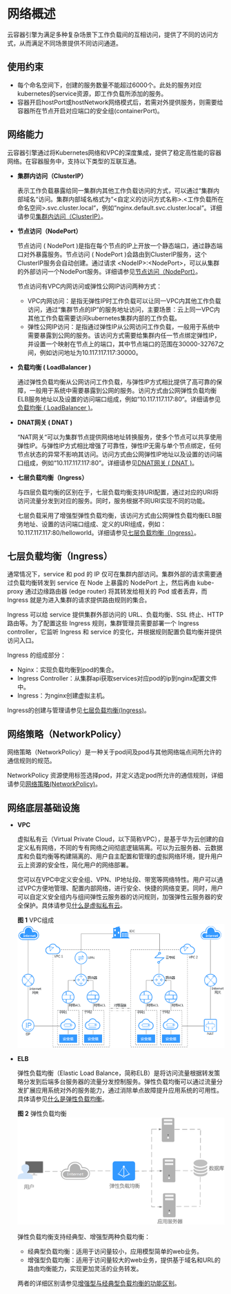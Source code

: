 # 网络概述<a name="cce_01_0010"></a>

云容器引擎为满足多种复杂场景下工作负载间的互相访问，提供了不同的访问方式，从而满足不同场景提供不同访问通道。

## 使用约束<a name="section21791218165310"></a>

-   每个命名空间下，创建的服务数量不能超过6000个。此处的服务对应kubernetes的service资源，即工作负载所添加的服务。
-   容器开启hostPort或hostNetwork网络模式后，若需对外提供服务，则需要给容器所在节点开启对应端口的安全组\(containerPort\)。

## 网络能力<a name="section19184132203416"></a>

云容器引擎通过将Kubernetes网络和VPC的深度集成，提供了稳定高性能的容器网络。在容器服务中，支持以下类型的互联互通。

-   **集群内访问（ClusterIP）**

    表示工作负载暴露给同一集群内其他工作负载访问的方式，可以通过“集群内部域名“访问。集群内部域名格式为“<自定义的访问方式名称\>.<工作负载所在命名空间\>.svc.cluster.local“，例如“nginx.default.svc.cluster.local“。详细请参见[集群内访问（ClusterIP）](集群内访问(ClusterIP).md)。

-   **节点访问（NodePort）**

    节点访问 \( NodePort \)是指在每个节点的IP上开放一个静态端口，通过静态端口对外暴露服务。节点访问 \( NodePort \)会路由到ClusterIP服务，这个ClusterIP服务会自动创建。通过请求 <NodeIP\>:<NodePort\>，可以从集群的外部访问一个NodePort服务。详细请参见[节点访问（NodePort）](节点访问(NodePort).md)。

    节点访问有VPC内网访问或弹性公网IP访问两种方式：

    -   VPC内网访问：是指无弹性IP时工作负载可以让同一VPC内其他工作负载访问，通过“集群节点的IP”的服务地址访问，主要场景：云上同一VPC内其他工作负载需要访问kubernetes集群内部的工作负载。
    -   弹性公网IP访问：是指通过弹性IP从公网访问工作负载，一般用于系统中需要暴露到公网的服务。该访问方式需要给集群内任一节点绑定弹性IP，并设置一个映射在节点上的端口，其中节点端口的范围在30000-32767之间，例如访问地址为10.117.117.117:30000。

-   **负载均衡 \( LoadBalancer \)**

    通过弹性负载均衡从公网访问工作负载，与弹性IP方式相比提供了高可靠的保障，一般用于系统中需要暴露到公网的服务。访问方式由公网弹性负载均衡ELB服务地址以及设置的访问端口组成，例如“10.117.117.117:80“。详细请参见[负载均衡 \( LoadBalancer \)](负载均衡(LoadBalancer).md)。

-   **DNAT网关 \( DNAT \)**

    “NAT网关“可以为集群节点提供网络地址转换服务，使多个节点可以共享使用弹性IP。与弹性IP方式相比增强了可靠性，弹性IP无需与单个节点绑定，任何节点状态的异常不影响其访问。访问方式由公网弹性IP地址以及设置的访问端口组成，例如“10.117.117.117:80”。详细请参见[DNAT网关 \( DNAT \)](DNAT网关(DNAT).md)。

-   **七层负载均衡（Ingress）**

    与四层负载均衡的区别在于，七层负载均衡支持URI配置，通过对应的URI将访问流量分发到对应的服务。同时，服务根据不同URI实现不同的功能。

    七层负载采用了增强型弹性负载均衡，该访问方式由公网弹性负载均衡ELB服务地址、设置的访问端口组成、定义的URI组成，例如：10.117.117.117:80/helloworld。详细请参见[七层负载均衡（Ingress）](七层负载均衡(Ingress).md)。


## 七层负载均衡（Ingress）<a name="section1248852094313"></a>

通常情况下，service 和 pod 的 IP 仅可在集群内部访问。集群外部的请求需要通过负载均衡转发到 service 在 Node 上暴露的 NodePort 上，然后再由 kube-proxy 通过边缘路由器 \(edge router\) 将其转发给相关的 Pod 或者丢弃，而 Ingress 就是为进入集群的请求提供路由规则的集合。

Ingress 可以给 service 提供集群外部访问的 URL、负载均衡、SSL 终止、HTTP 路由等。为了配置这些 Ingress 规则，集群管理员需要部署一个 Ingress controller，它监听 Ingress 和 service 的变化，并根据规则配置负载均衡并提供访问入口。

Ingress 的组成部分：

-   Nginx：实现负载均衡到pod的集合。
-   Ingress Controller：从集群api获取services对应pod的ip到nginx配置文件中。
-   Ingress：为nginx创建虚拟主机。

Ingress的创建与管理请参见[七层负载均衡\(Ingress\)](七层负载均衡(Ingress).md)。

## 网络策略（NetworkPolicy）<a name="section171242614618"></a>

网络策略（NetworkPolicy）是一种关于pod间及pod与其他网络端点间所允许的通信规则的规范。

NetworkPolicy 资源使用标签选择pod，并定义选定pod所允许的通信规则，详细请参见[网络策略\(NetworkPolicy\)](网络策略(NetworkPolicy).md)。

## 网络底层基础设施<a name="section87241847154713"></a>

-   **VPC**

    虚拟私有云（Virtual Private Cloud，以下简称VPC），是基于华为云创建的自定义私有网络，不同的专有网络之间彻底逻辑隔离。可以为云服务器、云数据库和负载均衡等构建隔离的、用户自主配置和管理的虚拟网络环境，提升用户云上资源的安全性，简化用户的网络部署。

    您可以在VPC中定义安全组、VPN、IP地址段、带宽等网络特性。用户可以通过VPC方便地管理、配置内部网络，进行安全、快捷的网络变更。同时，用户可以自定义安全组内与组间弹性云服务器的访问规则，加强弹性云服务器的安全保护。具体请参见[什么是虚拟私有云](https://support.huaweicloud.com/productdesc-vpc/zh-cn_topic_0013748729.html)。

    **图 1**  VPC组成<a name="fig19936143112528"></a>  
    ![](figures/VPC组成.png "VPC组成")

-   **ELB**

    弹性负载均衡（Elastic Load Balance，简称ELB）是将访问流量根据转发策略分发到后端多台服务器的流量分发控制服务。弹性负载均衡可以通过流量分发扩展应用系统对外的服务能力，通过消除单点故障提升应用系统的可用性。具体请参见[什么是弹性负载均衡](https://support.huaweicloud.com/productdesc-elb/zh-cn_topic_0015479966.html)。

    **图 2**  弹性负载均衡<a name="fig161182491876"></a>  
    ![](figures/弹性负载均衡.png "弹性负载均衡")

    弹性负载均衡支持经典型、增强型两种负载均衡：

    -   经典型负载均衡：适用于访问量较小，应用模型简单的web业务。
    -   增强型负载均衡：适用于访问量较大的web业务，提供基于域名和URL的路由均衡能力，实现更加灵活的业务转发。

    两者的详细区别请参见[增强型与经典型负载均衡的功能区别](https://support.huaweicloud.com/productdesc-elb/zh_cn_elb_01_0007.html)。


